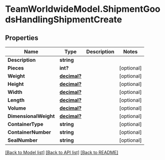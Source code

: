 # TeamWorldwideModel.ShipmentGoodsHandlingShipmentCreate
## Properties

Name | Type | Description | Notes
------------ | ------------- | ------------- | -------------
**Description** | **string** |  | 
**Pieces** | **int?** |  | [optional] 
**Weight** | [**decimal?**](BigDecimal.md) |  | [optional] 
**Height** | [**decimal?**](BigDecimal.md) |  | [optional] 
**Width** | [**decimal?**](BigDecimal.md) |  | [optional] 
**Length** | [**decimal?**](BigDecimal.md) |  | [optional] 
**Volume** | [**decimal?**](BigDecimal.md) |  | [optional] 
**DimensionalWeight** | [**decimal?**](BigDecimal.md) |  | [optional] 
**ContainerType** | **string** |  | [optional] 
**ContainerNumber** | **string** |  | [optional] 
**SealNumber** | **string** |  | [optional] 

[[Back to Model list]](../README.md#documentation-for-models) [[Back to API list]](../README.md#documentation-for-api-endpoints) [[Back to README]](../README.md)

